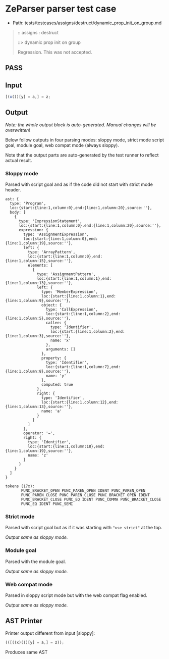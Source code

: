 # ZeParser parser test case

- Path: tests/testcases/assigns/destruct/dynamic_prop_init_on_group.md

> :: assigns : destruct
>
> ::> dynamic prop init on group
>
> Regression. This was not accepted.

## PASS

## Input

`````js
[(x())[y] = a,] = z;
`````

## Output

_Note: the whole output block is auto-generated. Manual changes will be overwritten!_

Below follow outputs in four parsing modes: sloppy mode, strict mode script goal, module goal, web compat mode (always sloppy).

Note that the output parts are auto-generated by the test runner to reflect actual result.

### Sloppy mode

Parsed with script goal and as if the code did not start with strict mode header.

`````
ast: {
  type: 'Program',
  loc:{start:{line:1,column:0},end:{line:1,column:20},source:''},
  body: [
    {
      type: 'ExpressionStatement',
      loc:{start:{line:1,column:0},end:{line:1,column:20},source:''},
      expression: {
        type: 'AssignmentExpression',
        loc:{start:{line:1,column:0},end:{line:1,column:19},source:''},
        left: {
          type: 'ArrayPattern',
          loc:{start:{line:1,column:0},end:{line:1,column:15},source:''},
          elements: [
            {
              type: 'AssignmentPattern',
              loc:{start:{line:1,column:1},end:{line:1,column:13},source:''},
              left: {
                type: 'MemberExpression',
                loc:{start:{line:1,column:1},end:{line:1,column:9},source:''},
                object: {
                  type: 'CallExpression',
                  loc:{start:{line:1,column:2},end:{line:1,column:5},source:''},
                  callee: {
                    type: 'Identifier',
                    loc:{start:{line:1,column:2},end:{line:1,column:3},source:''},
                    name: 'x'
                  },
                  arguments: []
                },
                property: {
                  type: 'Identifier',
                  loc:{start:{line:1,column:7},end:{line:1,column:8},source:''},
                  name: 'y'
                },
                computed: true
              },
              right: {
                type: 'Identifier',
                loc:{start:{line:1,column:12},end:{line:1,column:13},source:''},
                name: 'a'
              }
            }
          ]
        },
        operator: '=',
        right: {
          type: 'Identifier',
          loc:{start:{line:1,column:18},end:{line:1,column:19},source:''},
          name: 'z'
        }
      }
    }
  ]
}

tokens (17x):
       PUNC_BRACKET_OPEN PUNC_PAREN_OPEN IDENT PUNC_PAREN_OPEN
       PUNC_PAREN_CLOSE PUNC_PAREN_CLOSE PUNC_BRACKET_OPEN IDENT
       PUNC_BRACKET_CLOSE PUNC_EQ IDENT PUNC_COMMA PUNC_BRACKET_CLOSE
       PUNC_EQ IDENT PUNC_SEMI
`````

### Strict mode

Parsed with script goal but as if it was starting with `"use strict"` at the top.

_Output same as sloppy mode._

### Module goal

Parsed with the module goal.

_Output same as sloppy mode._

### Web compat mode

Parsed in sloppy script mode but with the web compat flag enabled.

_Output same as sloppy mode._

## AST Printer

Printer output different from input [sloppy]:

````js
(([((x)())[y] = a,] = z));
````

Produces same AST
